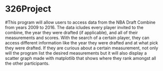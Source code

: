 # 326Project
#This program will allow users to access data from the NBA Draft Combine from years 2009 to 2016. The data icludes every player invited to the combine, the year they were drafted (if applicable), and all of their measurements and scores. With the search of a certain player, they can access different information like the year they were drafted and at what pick they were drafted. If they are curious about a certain measurement, not only will the program list the desired measurements but it will also display a scatter graph made with matplotlib that shows where they rank amongst all the other participants. 
